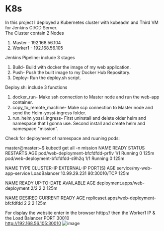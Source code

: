 # K8s
In this project I deployed a Kubernetes cluster with kubeadm and Third VM for Jenkins CI/CD Server.  
The Cluster contain 2 Nodes
  1. Master  - 192.168.56.104
  2. Worker1 - 192.168.56.105

Jenkins Pipeline:
 include 3 stages
  1. Build-   Build with docker the image of my web application.
  2. Push-    Push the built image to my Docker Hub Repository.
  3. Deploy-  Run the deploy.sh script.
  
Deploy.sh:
 include 3 functions
  1. docker_run- Make ssh connection to Master node and run the web-app container.
  2. copy_to_remote_machine- Make scp connection to Master node and send the Helm-yossi-ingress folder.
  3. run_helm_yossi_ingress- First uninstall and delete older helm and namespace that I gonna use.
                             Second install and create helm and namespace "mission".

Check for deployment of namespace and ruuning pods:

master@master:~$ kubectl get all -n mission
NAME	                              READY	    STATUS	RESTARTS	  AGE
pod/web-deployment-bfcfdfdd-prflv	  1/1	      Running	    0	      125m
pod/web-deployment-bfcfdfdd-s9h2q	  1/1	      Running	    0	      125m


NAME                         TYPE           CLUSTER-IP     EXTERNAL-IP   PORT(S)        AGE
service/my-web-app-service   LoadBalancer   10.99.29.231   <pending>     80:30010/TCP   125m

  
NAME                             READY   UP-TO-DATE   AVAILABLE   AGE
deployment.apps/web-deployment   2/2     2            2           125m

  
NAME                                      DESIRED   CURRENT   READY   AGE
replicaset.apps/web-deployment-bfcfdfdd   2         2         2       125m


For display the website enter in the browser htttp:// then the Worker1 IP & the Load Balancer PORT 30010  
http://192.168.56.105:30010
![image](https://user-images.githubusercontent.com/82327346/214042227-3816fa33-f6cf-43fc-8b36-b261312549e6.png)

